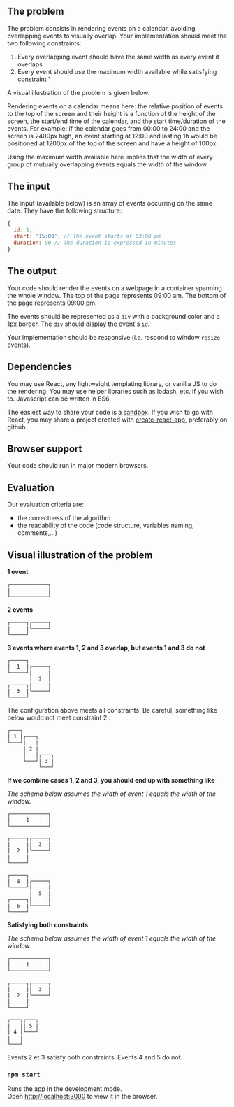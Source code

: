 ## The problem

The problem consists in rendering events on a calendar, avoiding overlapping events to visually overlap.
Your implementation should meet the two following constraints:

1. Every overlapping event should have the same width as every event it overlaps
2. Every event should use the maximum width available while satisfying constraint 1

A visual illustration of the problem is given below.

Rendering events on a calendar means here: the relative position of events to the top of the screen and their height is a function of the height of the screen, the start/end time of the calendar, and the start time/duration of the events. For example: if the calendar goes from 00:00 to 24:00 and the screen is 2400px high, an event starting at 12:00 and lasting 1h would be positioned at 1200px of the top of the screen and have a height of 100px.

Using the maximum width available here implies that the width of every group of mutually overlapping events equals the width of the window.

## The input

The input (available below) is an array of events occurring on the same date. They have the following structure:

```javascript
{
  id: 1,
  start: '15:00', // The event starts at 03:00 pm
  duration: 90 // The duration is expressed in minutes
}
```

## The output

Your code should render the events on a webpage in a container spanning the whole window.
The top of the page represents 09:00 am. The bottom of the page represents 09:00 pm.

The events should be represented as a `div` with a background color and a 1px border. The `div` should display the event's `id`.

Your implementation should be responsive (i.e. respond to window `resize` events).

## Dependencies

You may use React, any lightweight templating library, or vanilla JS to do the rendering. You may use helper libraries such as lodash, etc. if you wish to. Javascript can be written in ES6.

The easiest way to share your code is a [sandbox](https://codesandbox.io/). If you wish to go with React, you may share a project created with [create-react-app](https://github.com/facebook/create-react-app), preferably on github.

## Browser support

Your code should run in major modern browsers.

## Evaluation

Our evaluation criteria are:

* the correctness of the algorithm
* the readability of the code (code structure, variables naming, comments,…)

## Visual illustration of the problem

**1 event**

```
┌────────────┐
|            |
└────────────┘
```

**2 events**

```
┌─────┐┌─────┐
|     |└─────┘
└─────┘
```

**3 events where events 1, 2 and 3 overlap, but events 1 and 3 do not**

```
┌─────┐
|  1  |┌─────┐
└─────┘|     |
       |  2  |
┌─────┐|     |
|  3  |└─────┘
└─────┘
```

The configuration above meets all constraints. Be careful, something like below would not meet constraint 2 :

```
┌───┐
| 1 |┌───┐
└───┘|   |
     | 2 |
     |   |┌───┐
     └───┘| 3 |
          └───┘
```

**If we combine cases 1, 2 and 3, you should end up with something like**

*The schema below assumes the width of event 1 equals the width of the window.*

```
┌────────────┐
|     1      |
└────────────┘

┌─────┐┌─────┐
|     ||  3  |
|  2  |└─────┘
|     |
└─────┘

┌─────┐
|  4  |┌─────┐
└─────┘|     |
       |  5  |
┌─────┐|     |
|  6  |└─────┘
└─────┘
```

**Satisfying both constraints**

*The schema below assumes the width of event 1 equals the width of the window.*


```
┌────────────┐
|     1      |
└────────────┘

┌─────┐┌─────┐
|     ||  3  |
|  2  |└─────┘
|     |
└─────┘

┌───┐┌───┐
|   || 5 |
| 4 |└───┘
|   |
└───┘
```

Events 2 et 3 satisfy both constraints. Events 4 and 5 do not.


### `npm start`

Runs the app in the development mode.\
Open [http://localhost:3000](http://localhost:3000) to view it in the browser.

